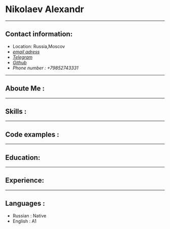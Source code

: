 # **Nikolaev Alexandr**
------------

## Contact information: ##

- Location: Russia,Moscov
- *[email adress](solomonsai90@gmail.com)*
- *[Telegram](https://t.me/Solomonsai)*
- *[Github](https://github.com/Solomonsai)*
- *Phone number : +79852743331*

---
## Aboute Me :
---
## Skills :
---
## Code examples :
---
## Education:
---
## Experience:
---
## Languages :
- Russian : Native
- English : A1